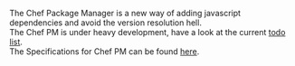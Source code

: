 The Chef Package Manager is a new way of adding javascript dependencies and avoid the version resolution hell. <br />
The Chef PM is under heavy development, have a look at the current [todo list](./docs/TODO.md). <br />
The Specifications for Chef PM can be found [here](./docs/SPECS.md).
